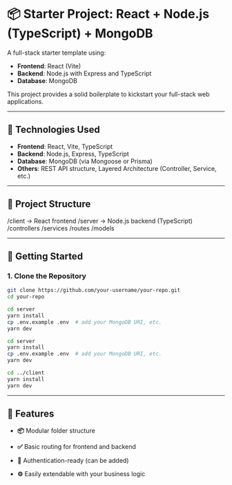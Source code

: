 # 📦 Starter Project: React + Node.js (TypeScript) + MongoDB

A full-stack starter template using:

- **Frontend**: React (Vite)
- **Backend**: Node.js with Express and TypeScript
- **Database**: MongoDB

This project provides a solid boilerplate to kickstart your full-stack web applications.

---

## 🔧 Technologies Used

- **Frontend**: React, Vite, TypeScript  
- **Backend**: Node.js, Express, TypeScript  
- **Database**: MongoDB (via Mongoose or Prisma)  
- **Others**: REST API structure, Layered Architecture (Controller, Service, etc.)

---

## 📁 Project Structure

/client -> React frontend
/server -> Node.js backend (TypeScript)
/controllers
/services
/routes
/models


---

## 🚀 Getting Started

### 1. Clone the Repository

```bash
git clone https://github.com/your-username/your-repo.git
cd your-repo

cd server
yarn install
cp .env.example .env  # add your MongoDB URI, etc.
yarn dev

cd server
yarn install
cp .env.example .env  # add your MongoDB URI, etc.
yarn dev

cd ../client
yarn install
yarn dev

```
---


##  🧪 Features

- **📦** Modular folder structure

- **✅** Basic routing for frontend and backend

- **🔐** Authentication-ready (can be added)

- **⚙️** Easily extendable with your business logic


